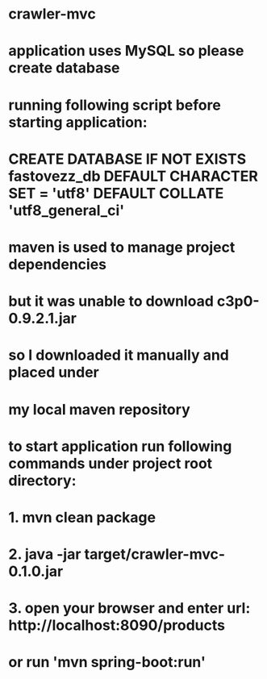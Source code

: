 # crawler-mvc

# application uses MySQL so please create database 
# running following script before starting application:
# CREATE DATABASE IF NOT EXISTS fastovezz_db DEFAULT CHARACTER SET = 'utf8' DEFAULT COLLATE 'utf8_general_ci'

# maven is used to manage project dependencies
# but it was unable to download c3p0-0.9.2.1.jar
# so I downloaded it manually and placed under
# my local maven repository

# to start application run following commands under project root directory:
# 1. mvn clean package
# 2. java -jar target/crawler-mvc-0.1.0.jar 
# 3. open your browser and enter url: http://localhost:8090/products
# or run 'mvn spring-boot:run'
